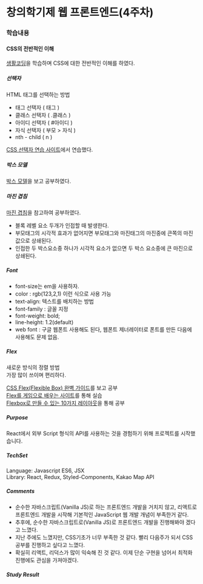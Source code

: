 # 창의학기제 웹 프론트엔드(4주차)

### 학습내용
#### CSS의 전반적인 이해   
[생활코딩](https://www.inflearn.com/course/css-%EA%B8%B0%EB%B3%B8%EB%B6%80%ED%84%B0-%ED%99%9C%EC%9A%A9%EA%B9%8C%EC%A7%80/)을 학습하며 CSS에 대한 전반적인 이해를 하였다.   
##### 선택자     
HTML 태그를 선택하는 방법   
- 태그 선택자 ( 태그 )   
- 클래스 선택자 ( .클래스 )    
- 아이디 선택자 ( #아이디 )
- 자식 선택자 ( 부모 > 자식 )   
- nth - child ( n )    
   
[CSS 선택자 연습 사이트](http://flukeout.github.io/)에서 연습했다.    

##### 박스 모델
[박스 모델](https://github.com/baeharam/Must-Know-About-Frontend/blob/master/Notes/css/box-model.md)을 보고 공부하였다.   

##### 마진 겹침
[마진 겹침](https://github.com/baeharam/Must-Know-About-Frontend/blob/master/Notes/css/margin-collapsing.md)을 참고하여 공부하였다.    
- 블록 레벨 요소 두개가 인접할 때 발생한다.   
- 부모태그의 시각적 효과가 없어지면 부모태그와 마진태그의 마진중에 큰쪽의 마진값으로 상쇄된다.
- 인접한 두 박스요소중 하나가 시각적 요소가 없으면 두 박스 요소중에 큰 마진으로 상쇄된다.   

##### Font   
- font-size는 em을 사용하자.
- color : rgb(123,2,1) 이런 식으로 사용 가능   
- text-align: 텍스트를 배치하는 방법
- font-family : 글꼴 지정   
- font-weight: bold;
- line-height: 1.2(default)   
- web font : 구글 웹폰트 사용해도 된다, 웹폰트 제너레이터로 폰트를 만든 다음에 사용해도 문제 없음.

##### Flex   
새로운 방식의 정렬 방법   
가장 많이 쓰이며 편리하다.   

[CSS Flex(Flexible Box) 완벽 가이드](https://heropy.blog/2018/11/24/css-flexible-box/)를 보고 공부   
[Flex를 게임으로 배우는 사이트](https://flexboxfroggy.com/#ko)를 통해 실습   
[Flexbox로 만들 수 있는 10가지 레이아웃](https://d2.naver.com/helloworld/8540176)을 통해 공부   



##### Purpose
React에서 외부 Script 형식의 API를 사용하는 것을 경험하기 위해 프로젝트를 시작했습니다.

##### TechSet
Language: Javascript ES6, JSX   
Library: React, Redux, Styled-Components, Kakao Map API 

##### Comments
- 순수한 자바스크립트(Vanilla JS)로 하는 프론트엔드 개발을 거치지 않고, 리액트로 프론트엔드 개발을 시작해 기본적인 JavaScript 웹 개발 개념이 부족한거 같다.   
- 추후에, 순수한 자바스크립트로(Vanilla JS)로 프론트엔드 개발을 진행해봐야 겠다고 느꼈다.   
- 지난 주에도 느꼈지만, CSS기초가 너무 부족한 것 같다. 빨리 다음주가 되서 CSS 공부를 진행하고 싶다고 느꼈다.    
- 확실히 리액트, 리덕스가 많이 익숙해 진 것 같다. 이제 단순 구현을 넘어서 최적화 진행에도 관심을 가져야겠다.   
##### Study Result

